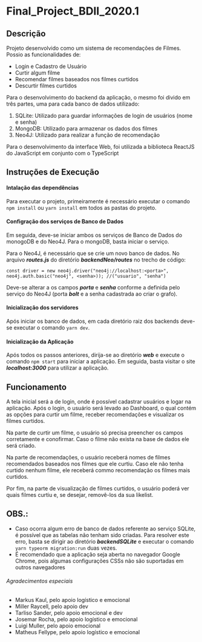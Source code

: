 # Final_Project_BDII_2020.1

## Descrição

Projeto desenvolvido como um sistema de recomendações de Filmes. Possio as funcionalidades de:

- Login e Cadastro de Usuário
- Curtir algum filme
- Recomendar filmes baseados nos filmes curtidos
- Descurtir filmes curtidos

Para o desenvolvimento do backend da aplicação, o mesmo foi divido em três partes, uma para cada banco de dados utilizado:
1. SQLite: Utilizado para guardar informações de login de usuários (nome e senha)
2. MongoDB: Utilizado para armazenar os dados dos filmes
3. Neo4J: Utilizado para realizar a função de recomendação

Para o desenvolvimento da interface Web, foi utilizada a biblioteca ReactJS do JavaScript em conjunto com o TypeScript

## Instruções de Execução


#### Intalação das dependências

Para executar o projeto, primeiramente é necessário executar o comando `npm install` ou `yarn install` em todos as pastas do projeto.


#### Configração dos serviços de Banco de Dados

Em seguida, deve-se iniciar ambos os serviços de Banco de Dados do monogoDB e do Neo4J. Para o mongoDB, basta iniciar o serviço.

Para o Neo4J, é necessário que se crie um novo banco de dados. No arquivo ***routes.js*** do diretório ***backendNeo/routes*** no trecho de código: 
```
const driver = new neo4j.driver("neo4j://localhost:<porta>", neo4j.auth.basic("neo4j", <senha>)); //("usuario", "senha")
```
Deve-se alterar a os campos ***porta*** e ***senha*** conforme a definida pelo serviço do Neo4J (porta ***bolt*** e a senha cadastrada ao criar o grafo).


#### Inicialização dos servidores

Após iniciar os banco de dados, em cada diretório raiz dos backends deve-se executar o comando `yarn dev`.


#### Inicialização da Aplicação

Após todos os passos anteriores, dirija-se ao diretório ***web*** e execute o comando `npm start` para iniciar a aplicação. Em seguida, basta visitar o site ***localhost:3000*** para utilizar a aplicação.

## Funcionamento

A tela inicial será a de login, onde é possível cadastrar usuários e logar na aplicação.
Após o login, o usuário será levado ao Dashboard, o qual contém as opções para curtir um filme, receber recomendações e visualizar os filmes curtidos.

Na parte de curtir um filme, o usuário só precisa preencher os campos corretamente e conofirmar. Caso o filme não exista na base de dados ele será criado.

Na parte de recomendações, o usuário receberá nomes de filmes recomendados baseados nos filmes que ele curtiu. Caso ele não tenha curtido nenhum filme, ele receberá commo recomendação os filmes mais curtidos.

Por fim, na parte de visualização de filmes curtidos, o usuário poderá ver quais filmes curtiu e, se desejar, removê-los da sua likelist.


## OBS.:

- Caso ocorra algum erro de banco de dados referente ao serviço SQLite, é possível que as tabelas não tenham sido criadas. Para resolver este erro, basta se dirigir ao diretório ***backendSQLite*** e executar o comando `yarn typeorm migration:run` duas vezes.
- É recomendado que a aplicação seja aberta no navegador Google Chrome, pois algumas configurações CSSs não são suportadas em outros navegadores


###### Agradecimentos especiais

- Markus Kaul, pelo apoio logístico e emocional
- Miller Raycell, pelo apoio dev
- Tarliso Sander, pelo apoio emocional e dev
- Josemar Rocha, pelo apoio logístico e emocional
- Luigi Muller, pelo apoio emocional
- Matheus Fellype, pelo apoio logístico e emocional
